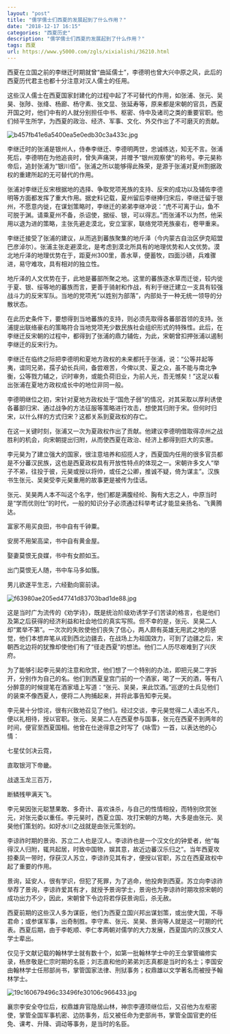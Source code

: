 ```yaml
---
layout: "post"
title: "儒学儒士们西夏的发展起到了什么作用？"
date: "2018-12-17 16:15"
categories: "西夏历史"
description: "儒学儒士们西夏的发展起到了什么作用？"
tags: 西夏
url: https://www.y5000.com/zgls/xixialishi/36210.html
---
```






西夏在立国之前的李继迁时期就曾“曲延儒士”，李德明也曾大兴中原之风，此后的西夏历代君主也都十分注意对汉人儒士的任用。

这些汉人儒士在西夏国家封建化的过程中起了不可替代的作用，如张浦、张元、吴昊、张陟、张绛、杨廊、杨守素、张文显、张延寿等，原来都是宋朝的官员，西夏开国之时，他们中有的人就分别担任中书、枢密、侍中及诸司之类的重要官职。他们倾平生所学，为西夏的政治、经济、军事、文化、外交作出了不可磨灭的贡献。

![b457fb41e6a5400ea5e0edb30c3a433c.jpg](https://img.y5000.com/uploads/allimg/181030/b457fb41e6a5400ea5e0edb30c3a433c.jpg)

李继迁时的张浦是银州人，侍奉李继迁、李德明两世，忠诚练达，知无不言。张浦死后，李德明在为他追丧时，曾失声痛哭，并赠予“银州观察使”的称号。李元昊称帝后，追封张浦为“银川佰”。张浦之所以能够得此殊荣，是源于张浦对夏州割据政权的重建所起的无可替代的作用。

张浦对李继迁反宋根据地的选择、争取党项羌族的支持、反宋的成功以及辅佐李德明等方面都发挥了重大作用。据史料记载，夏州留后李继捧归宋后，李继迁留于银州，不愿意内徙，在谋划策略时，李继迁的弟弟李继冲说：“虎不可离于山，鱼不可脱于渊。请乘夏州不备，杀诏使，据绥、银，可以得志。”而张浦不以为然，他采用以退为进的策略，主张先避走漠北，安立室家，联络党项羌族豪右，卷甲重来。

李继迁接受了张浦的建议，从而逃到蕃族聚集的地斤泽（今内蒙古自治区伊克昭盟巴彦淖尔）。张浦主张走避漠北，是考虑到漠北所具有的地理优势和人文优势。漠北地斤泽的地理优势在于，距夏州300里，善水草，便蓄牧，四面沙碛，兵难骤进，易守难攻，具有相对的独立性。

地斤泽的人文优势在于，此地是蕃部所聚之地。这里的蕃族逐水草而迁徙，较内徙于夏、银、绥等地的蕃族而言，更善于骑射和作战，有利于继迁建立一支具有较强战斗力的反宋军队。当地的党项羌“以姓别为部落”，内部处于一种无统一领导的分散状态。

在此历史条件下，要想得到当地蕃族的支持，则必须先取得各蕃部首领的支持。张浦提出联络豪右的策略符合当地党项羌少数民族社会组织形式的特殊性。此后，在李继迁反宋朝的过程中，都得到了张浦的鼎力辅佐，为此，宋朝曾扣押张浦以遏制李继迁的反宋行为。

李继迁在临终之际把李德明和夏地方政权的未来都托于张浦，说：“公等并起等夷，谊同兄弟，孺子幼长兵间，备尝艰苦，今俾以灵、夏之众，虽不能与南北争衡，公等戮力辅之，识时审务，或能负荷旧业，为前人光，吾无憾矣！”这足以看出张浦在夏地方政权成长中的地位非同一般。

李德明继位之初，宋针对夏地方政权处于“国危子弱”的情况，对其采取以厚利诱使各蕃部归宋、通过战争的方法征服等策略进行攻击，想使其归附于宋。但何时归宋，以什么样的方式归宋？这都关系到夏政权的存亡。

在这一关键时刻，张浦又一次为夏政权作出了贡献。他建议李德明借取得凉州之战胜利的机会，向宋朝提出归附，从而使西夏在政治、经济上都得到巨大的实惠。

李元昊为了建立强大的国家，很注意培养和招揽人才，西夏国内任用的很多官员都是不分蕃汉民族，这也是西夏政权具有开放性特点的体现之一。宋朝许多文人“举子不弟，往投于彼，元昊或授以将帅，或任之公卿，推诚不疑，倚为谋主”。汉族书生张元、吴昊受李元昊重用的故事更是被传为佳话。

张元、吴昊两人本不叫这个名字，他们都是满腹经纶、胸有大志之人，中原当时是“学而优则仕”的时代，一般的知识分子必须通过科举考试才能显亲扬名、飞黄腾达。

富家不用买良田，书中自有千钟粟。

安房不用架高梁，书中自有黄金屋。

娶妻莫恨无良媒，书中有女颜如玉。

出门莫恨无人随，书中车马多如簇。

男儿欲遂平生志，六经勤向窗前读。

![f63980ae205ed47741d83703bad1de88.jpg](https://img.y5000.com/uploads/allimg/181030/f63980ae205ed47741d83703bad1de88.jpg)

这是当时广为流传的《劝学诗》，既是统治阶级劝诱学子们苦读的格言，也是他们及第之后获得的经济利益和社会地位的真实写照。但不幸的是，张元、吴昊二人却“累举不第”。一次次的失败使他们丧失了信心，两人颇有英雄无用武之地的感觉，他们本想弃笔从戎到西北边疆去，在战场上为祖国效力，可到了边疆之后，宋朝西北边将的犹豫却使他们有了“径走西夏”的想法。他们二人历尽艰难到了兴庆府。

为了能够引起李元昊的注意和欣赏，他们想了一个特别的办法，即把元昊二字拆开，分别作为自己的名。他们到西夏皇宫门前的一个酒家，喝了一天的酒，等有八分醉意的时候提笔在酒家墙上写道：“张元、吴昊，来此饮酒。”巡逻的士兵见他们的装束不像西夏人，便将二人拘捕起来，并将此事告知李元昊。

李元昊十分惊诧，很有兴致地召见了他们。经过交谈，李元昊觉得二人语出不凡，便以礼相待，授以官职。张元、吴昊二人在西夏参与国事，张元在西夏不到两年的时间，便官至西夏国相。他曾在仕途得意之时写了《咏雪》一首，以表达他的心情：

七星仗剑决云霓，

直取银河下帝畿。

战退玉龙三百万，

断鳞残甲满天飞。

李元昊因张元聪慧果敢、多奇计、喜欢诛杀，与自己的性情相投，而特别欣赏张元，对张元委以重任。李元昊时，西夏立国、攻打宋朝的方略，大多是由张元、吴昊他们策划的。如好水川之战就是由张元策划的。

李谅祚时期的景询、苏立二人也是汉人。李谅祚也是一个汉文化的钟爱者，他“每得汉人归附，辄共起居，时致中国物，娱其意，故近边蕃汉乐归之”。当年西夏攻掠秦凤一带时，俘获汉人苏立，李谅祚见其有才，便授以官职，苏立在西夏政权中起了重要的作用。

景询，延安人，很有学识，但犯了死罪，为了逃命，他投奔到西夏。苏立向李谅祚举荐了景询，李谅祚爱其有才，就授予景询学士，景询也为李谅祚时期攻掠宋朝的成功出力不少，因此，宋朝曾下令边将若俘获景询后，杀无赦。

西夏前期的这些汉人多为谋臣，他们为西夏立国兴邦出谋划策，或出使大国，不辱君命；或参谋军事，出奇制胜。李守素、张元、吴昊、景询等人就是这一时期的代表。西夏后期，由于李乾顺、李仁孝两朝对儒学的大力发展，西夏国内的汉族文人学士辈出。

仅见于文献记载的翰林学士就有数十个，如第一批翰林学士中的王佥掌管编修实录，杨彦敬是仁宗时期的名臣；刘志直和他的弟弟刘志真都是当时的名士；李国安由翰林学士任邢部尚书，掌管国家法律、刑狱事务；权鼎雄以文学著名而被授予翰林学士。

![19c160679496c33496fe30106c966433.jpg](https://img.y5000.com/uploads/allimg/181030/19c160679496c33496fe30106c966433.jpg)

襄宗李安全夺位后，权鼎雄弃官隐居山林，神宗李遵顼继位后，又召他为左枢密使，掌管全国军事机密、边防事务，后又被任命为吏部尚书，掌管全国官吏的任免、课考、升降、调动等事务，是当时的名臣。  
